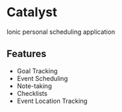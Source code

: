 # Catalyst
Ionic personal scheduling application

## Features
  - Goal Tracking
  - Event Scheduling
  - Note-taking
  - Checklists
  - Event Location Tracking
